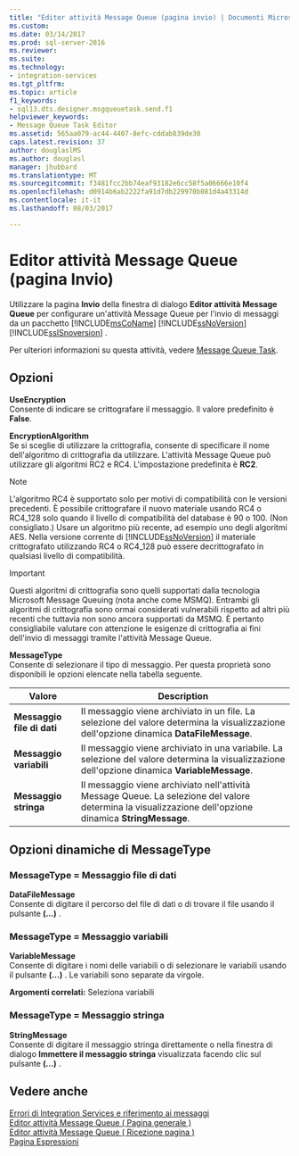 ```yaml
---
title: "Editor attività Message Queue (pagina invio) | Documenti Microsoft"
ms.custom: 
ms.date: 03/14/2017
ms.prod: sql-server-2016
ms.reviewer: 
ms.suite: 
ms.technology:
- integration-services
ms.tgt_pltfrm: 
ms.topic: article
f1_keywords:
- sql13.dts.designer.msgqueuetask.send.f1
helpviewer_keywords:
- Message Queue Task Editor
ms.assetid: 565aa079-ac44-4407-8efc-cddab839de30
caps.latest.revision: 37
author: douglaslMS
ms.author: douglasl
manager: jhubbard
ms.translationtype: MT
ms.sourcegitcommit: f3481fcc2bb74eaf93182e6cc58f5a06666e10f4
ms.openlocfilehash: d0914b6ab2222fa91d7db229970b081d4a43314d
ms.contentlocale: it-it
ms.lasthandoff: 08/03/2017

---
```

# <a name="message-queue-task-editor-send-page"></a>Editor attività Message Queue (pagina Invio)
  Utilizzare la pagina **Invio** della finestra di dialogo **Editor attività Message Queue** per configurare un'attività Message Queue per l'invio di messaggi da un pacchetto [!INCLUDE[msCoName](../../includes/msconame-md.md)] [!INCLUDE[ssNoVersion](../../includes/ssnoversion-md.md)] [!INCLUDE[ssISnoversion](../../includes/ssisnoversion-md.md)] .  
  
 Per ulteriori informazioni su questa attività, vedere [Message Queue Task](../../integration-services/control-flow/message-queue-task.md).  
  
## <a name="options"></a>Opzioni  
 **UseEncryption**  
 Consente di indicare se crittografare il messaggio. Il valore predefinito è **False**.  
  
 **EncryptionAlgorithm**  
 Se si sceglie di utilizzare la crittografia, consente di specificare il nome dell'algoritmo di crittografia da utilizzare. L'attività Message Queue può utilizzare gli algoritmi RC2 e RC4. L'impostazione predefinita è **RC2**.  
  
> [!NOTE]  
>  L'algoritmo RC4 è supportato solo per motivi di compatibilità con le versioni precedenti. È possibile crittografare il nuovo materiale usando RC4 o RC4_128 solo quando il livello di compatibilità del database è 90 o 100. (Non consigliato.) Usare un algoritmo più recente, ad esempio uno degli algoritmi AES. Nella versione corrente di [!INCLUDE[ssNoVersion](../../includes/ssnoversion-md.md)] il materiale crittografato utilizzando RC4 o RC4_128 può essere decrittografato in qualsiasi livello di compatibilità.  
  
> [!IMPORTANT]  
>  Questi algoritmi di crittografia sono quelli supportati dalla tecnologia Microsoft Message Queuing (nota anche come MSMQ). Entrambi gli algoritmi di crittografia sono ormai considerati vulnerabili rispetto ad altri più recenti che tuttavia non sono ancora supportati da MSMQ. È pertanto consigliabile valutare con attenzione le esigenze di crittografia ai fini dell'invio di messaggi tramite l'attività Message Queue.  
  
 **MessageType**  
 Consente di selezionare il tipo di messaggio. Per questa proprietà sono disponibili le opzioni elencate nella tabella seguente.  
  
|Valore|Description|  
|-----------|-----------------|  
|**Messaggio file di dati**|Il messaggio viene archiviato in un file. La selezione del valore determina la visualizzazione dell'opzione dinamica **DataFileMessage**.|  
|**Messaggio variabili**|Il messaggio viene archiviato in una variabile. La selezione del valore determina la visualizzazione dell'opzione dinamica **VariableMessage**.|  
|**Messaggio stringa**|Il messaggio viene archiviato nell'attività Message Queue. La selezione del valore determina la visualizzazione dell'opzione dinamica **StringMessage**.|  
  
## <a name="messagetype-dynamic-options"></a>Opzioni dinamiche di MessageType  
  
### <a name="messagetype--data-file-message"></a>MessageType = Messaggio file di dati  
 **DataFileMessage**  
 Consente di digitare il percorso del file di dati o di trovare il file usando il pulsante **(…)** .  
  
### <a name="messagetype--variable-message"></a>MessageType = Messaggio variabili  
 **VariableMessage**  
 Consente di digitare i nomi delle variabili o di selezionare le variabili usando il pulsante **(…)** . Le variabili sono separate da virgole.  
  
 **Argomenti correlati:** Seleziona variabili  
  
### <a name="messagetype--string-message"></a>MessageType = Messaggio stringa  
 **StringMessage**  
 Consente di digitare il messaggio stringa direttamente o nella finestra di dialogo **Immettere il messaggio stringa** visualizzata facendo clic sul pulsante **(…)** .  
  
## <a name="see-also"></a>Vedere anche  
 [Errori di Integration Services e riferimento ai messaggi](../../integration-services/integration-services-error-and-message-reference.md)   
 [Editor attività Message Queue &#40; Pagina generale &#41;](../../integration-services/control-flow/message-queue-task-editor-general-page.md)   
 [Editor attività Message Queue &#40; Ricezione pagina &#41;](../../integration-services/control-flow/message-queue-task-editor-receive-page.md)   
 [Pagina Espressioni](../../integration-services/expressions/expressions-page.md)  
  
  
